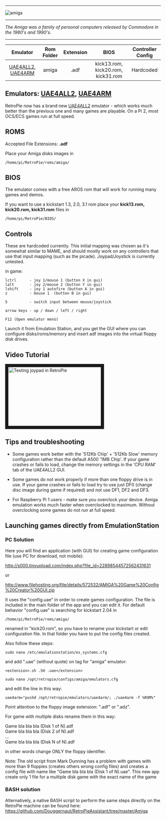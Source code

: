 ***
![amiga](https://cloud.githubusercontent.com/assets/10035308/12189019/a46a4d44-b577-11e5-8378-d8196412103c.png)
***

_The Amiga was a family of personal computers released by Commodore in the 1980's and 1990's._

***

| Emulator | Rom Folder | Extension | BIOS |  Controller Config |
| :---: | :---: | :---: | :---: | :---: |
| [UAE4ALL2](https://github.com/RetroPie/uae4all2), [UAE4ARM](https://github.com/Chips-fr/uae4arm-rpi/) | amiga  | .adf | kick13.rom, kick20.rom, kick31.rom | Hardcoded |

## Emulators: [UAE4ALL2](https://github.com/RetroPie/uae4all2), [UAE4ARM](https://github.com/Chips-fr/uae4arm-rpi/)

RetroPie now has a brand new [UAE4ALL2](https://github.com/RetroPie/uae4all2) emulator - which works much better than the previous one and many games are playable. On a Pi 2, most OCS/ECS games run at full speed. 

## ROMS
Accepted File Extensions: **.adf**

 Place your Amiga disks images in

```shell
/home/pi/RetroPie/roms/amiga/
```

## BIOS
The emulator comes with a free AROS rom that will work for running many games and demos. 

If you want to use a kickstart 1.3, 2.0, 3.1 rom place your **kick13.rom, kick20.rom, kick31.rom** files in 


```shell
/home/pi/RetroPie/BIOS/
```

## Controls
These are hardcoded currently. This initial mapping was chosen as it's somewhat similar to MAME, and should mostly work on any controllers that use that input mapping (such as the picade). Joypad/Joystick is currently untested.

in game:
```
lctrl      - joy 1/mouse 1 (button X in gui)
lalt       - joy 2/mouse 2 (button Y in gui)
lshift     - joy 1 autofire (button A in gui)
z          - mouse 1  (button B in gui)

5          - switch input between mouse/joystick

arrow keys - up / down / left / right

F12 (Open emulator menù)
```

Launch it from Emulation Station, and you get the GUI where you can configure disks/roms/memory and insert adf images into the virtual floppy disk drives.

## Video Tutorial

<a href="https://www.youtube.com/watch?v=dleumwWZp6Q
" target="_blank"><img src="https://i.ytimg.com/vi_webp/dleumwWZp6Q/mqdefault.webp" 
alt="Testing joypad in RetroPie" width="300" height="190" border="10" /></a> 

## Tips and troubleshooting

- Some games work better with the '512Kb Chip' + '512Kb Slow' memory configuration rather than the default A500 '1MB Chip'. If your game crashes or fails to load, change the memory settings in the 'CPU RAM' tab of the UAE4ALL2 GUI.

- Some games do not work properly if more than one floppy drive is in use. If your game crashes or fails to load try to use just DF0 (change disc image during game if required) and not use DF1, DF2 and DF3.

- For Raspberry Pi 1 users - make sure you overclock your device. Amiga emulation works much faster when overclocked to maximum. Without overclocking some games do not run at full speed.

## Launching games directly from EmulationStation

### PC Solution

Here you will find an application (with GUI) for creating game configuration file (use PC for download, not mobile):  

http://s000.tinyupload.com/index.php?file_id=22898544572562431631  
  
or  

http://www.filehosting.org/file/details/572532/AMIGA%20Game%20Config%20Creator%20GUI.zip

It uses the "config.uae" in order to create games configuration. The file is included in the main folder of the app and you can edit it. For default behavior "config.uae" is searching for kickstart 2.04 in

``/home/pi/RetroPie/roms/amiga/``

renamed in "kick20.rom", so you have to rename your kickstart or edit configuration file. In that folder you have to put the config files created.

Also follow these steps:

``sudo nano /etc/emulationstation/es_systems.cfg``

and add ".uae" (without quote) on tag <extension> for "amiga" emulator:

``<extension>.sh .SH .uae</extension>``

``sudo nano /opt/retropie/configs/amiga/emulators.cfg``

and edit the line in this way:

``uae4arm="pushd /opt/retropie/emulators/uae4arm/; ./uae4arm -f %ROM%"``

Point attention to the floppy image extension: ".adf" or ".adz".

For game with multiple disks rename them in this way: 

Game bla bla bla (Disk 1 of N).adf  
Game bla bla bla (Disk 2 of N).adf  
...  
Game bla bla bla (Disk N of N).adf

in other words change ONLY the floppy identifier.  

Note: The old script from Mark Dunning has a problem with games with more than 9 floppies (creates others wrong config files) and creates a config file with name like "Game bla bla bla (Disk 1 of N).uae". This new app create only 1 file for a multiple disk game with the exact name of the game

### BASH solution

Alternatively, a native BASH script to perform the same steps directly on the RetroPie machine can be found here:
https://github.com/Douggernaut/RetroPieAssistant/tree/master/Amiga